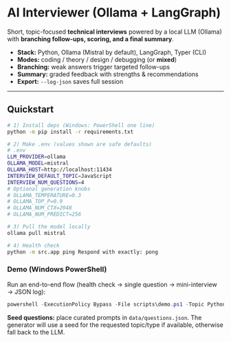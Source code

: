 # AI Interviewer (Ollama + LangGraph)

Short, topic-focused **technical interviews** powered by a local LLM (Ollama) with **branching follow-ups, scoring, and a final summary**.

- **Stack:** Python, Ollama (Mistral by default), LangGraph, Typer (CLI)
- **Modes:** coding / theory / design / debugging (or **mixed**)
- **Branching:** weak answers trigger targeted follow-ups
- **Summary:** graded feedback with strengths & recommendations
- **Export:** `--log-json` saves full session

---

## Quickstart

```bash
# 1) Install deps (Windows: PowerShell one line)
python -m pip install -r requirements.txt

# 2) Make .env (values shown are safe defaults)
# .env
LLM_PROVIDER=ollama
OLLAMA_MODEL=mistral
OLLAMA_HOST=http://localhost:11434
INTERVIEW_DEFAULT_TOPIC=JavaScript
INTERVIEW_NUM_QUESTIONS=4
# Optional generation knobs
# OLLAMA_TEMPERATURE=0.3
# OLLAMA_TOP_P=0.9
# OLLAMA_NUM_CTX=2048
# OLLAMA_NUM_PREDICT=256

# 3) Pull the model locally
ollama pull mistral

# 4) Health check
python -m src.app ping Respond with exactly: pong
```

### Demo (Windows PowerShell)

Run an end-to-end flow (health check → single question → mini-interview → JSON log):

```powershell
powershell -ExecutionPolicy Bypass -File scripts\demo.ps1 -Topic Python -Difficulty mixed -Questions 1 -Type mixed
```

**Seed questions:** place curated prompts in `data/questions.json`. The generator will use a seed for the requested topic/type if available, otherwise fall back to the LLM.
